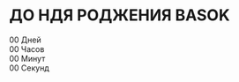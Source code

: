 <!DOCTYPE html>
<html lang="ru">
<head>
  <meta charset="UTF-8">
  <meta name="viewport" content="width=device-width, initial-scale=1.0">
  <title>Таймер до 17 марта 2025</title>
  <link rel="stylesheet" href="style.css">
</head>
<body>
  <div class="timer-container">
    <h1 class="heading">ДО НДЯ РОДЖЕНИЯ BASOK</h1> <!-- Добавленная надпись -->
    <div class="timer">
      <div class="time-block">
        <span class="time" id="days">00</span>
        <span class="label">Дней</span>
      </div>
      <div class="time-block">
        <span class="time" id="hours">00</span>
        <span class="label">Часов</span>
      </div>
      <div class="time-block">
        <span class="time" id="minutes">00</span>
        <span class="label">Минут</span>
      </div>
      <div class="time-block">
        <span class="time" id="seconds">00</span>
        <span class="label">Секунд</span>
      </div>
    </div>
  </div>

  <script>
    function updateTimer() {
      const targetDate = new Date("March 17, 2025 00:00:00").getTime();
      const currentDate = new Date().getTime();
      const timeLeft = targetDate - currentDate;

      if (timeLeft <= 0) {
        document.querySelector('.timer').innerHTML = "Время вышло!";
        clearInterval(timerInterval);
      } else {
        const days = Math.floor(timeLeft / (1000 * 60 * 60 * 24));
        const hours = Math.floor((timeLeft % (1000 * 60 * 60 * 24)) / (1000 * 60 * 60));
        const minutes = Math.floor((timeLeft % (1000 * 60 * 60)) / (1000 * 60));
        const seconds = Math.floor((timeLeft % (1000 * 60)) / 1000);

        document.getElementById('days').innerHTML = days < 10 ? '0' + days : days;
        document.getElementById('hours').innerHTML = hours < 10 ? '0' + hours : hours;
        document.getElementById('minutes').innerHTML = minutes < 10 ? '0' + minutes : minutes;
        document.getElementById('seconds').innerHTML = seconds < 10 ? '0' + seconds : seconds;
      }
    }

    const timerInterval = setInterval(updateTimer, 1000);
    updateTimer();
  </script>
</body>
</html>
